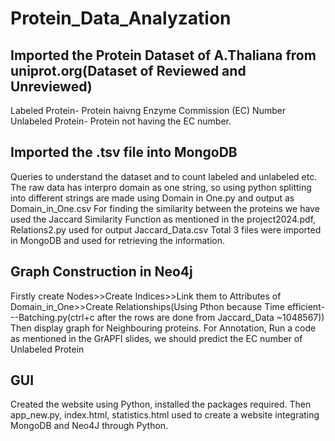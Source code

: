 # Protein_Data_Analyzation
## Imported the Protein Dataset of A.Thaliana from uniprot.org(Dataset of Reviewed and Unreviewed)
Labeled Protein- Protein haivng Enzyme Commission (EC) Number
Unlabeled Protein- Protein not having the EC number.

## Imported the .tsv file into MongoDB
Queries to understand the dataset and to count labeled and unlabeled etc.
The raw data has interpro domain as one string, so using python splitting into different strings are made using Domain in One.py
and output as Domain_in_One.csv
For finding the similarity between the proteins we have used the Jaccard Similarity Function as mentioned in the project2024.pdf, Relations2.py used for output Jaccard_Data.csv
 Total 3 files were imported in MongoDB and used for retrieving the information.
 ## Graph Construction in Neo4j
 Firstly create Nodes>>Create Indices>>Link them to Attributes of Domain_in_One>>Create Relationships(Using Pthon because Time efficient---Batching.py(ctrl+c after the rows are done from Jaccard_Data ~1048567))
 Then display graph for Neighbouring proteins.
 For Annotation, Run a code as mentioned in the GrAPFI slides, we should predict the EC number of Unlabeled Protein
 ## GUI
 Created the website using Python, installed the packages required.
 Then app_new.py, index.html, statistics.html used to create a website integrating MongoDB and Neo4J through Python.
 
